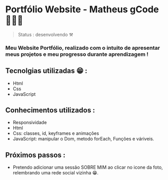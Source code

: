 <h1>Portfólio Website - Matheus gCode 🧑🏼‍💻</h1>

>Status : desenvolvendo ⚒️

### Meu Website Portfólio, realizado com o intuito de apresentar meus projetos e meu progresso durante aprendizagem !

<h2>Tecnolgias utilizadas 😁 :</h2>

+ Html
+ Css
+ JavaScript

## Conhecimentos utilizados :

+ Responsividade
+ Html  
+ Css: classes, id, keyframes e animações
+ JavaScript: manipular o Dom, metodo forEach, Funções e váriveis.

<h2>Próximos passos : </h2>

+ Pretendo adicionar uma sessão SOBRE MIM ao clicar no icone da foto, relembrando uma rede social vizinha 😁.
